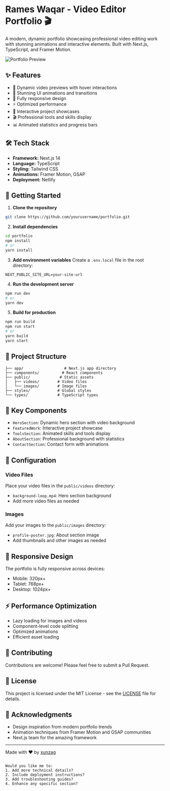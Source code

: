 # Rames Waqar - Video Editor Portfolio 🎬

A modern, dynamic portfolio showcasing professional video editing work with stunning animations and interactive elements. Built with Next.js, TypeScript, and Framer Motion.

![Portfolio Preview](public/preview.jpg)

## ✨ Features

- 🎥 Dynamic video previews with hover interactions
- 🎨 Stunning UI animations and transitions
- 📱 Fully responsive design
- ⚡ Optimized performance
- 🎯 Interactive project showcases
- 🎬 Professional tools and skills display
- 📊 Animated statistics and progress bars

## 🛠️ Tech Stack

- **Framework:** Next.js 14
- **Language:** TypeScript
- **Styling:** Tailwind CSS
- **Animations:** Framer Motion, GSAP
- **Deployment:** Netlify

## 🚀 Getting Started

1. **Clone the repository**
```bash
git clone https://github.com/yourusername/portfolio.git
```

2. **Install dependencies**
```bash
cd portfolio
npm install
# or
yarn install
```

3. **Add environment variables**
Create a `.env.local` file in the root directory:
```env
NEXT_PUBLIC_SITE_URL=your-site-url
```

4. **Run the development server**
```bash
npm run dev
# or
yarn dev
```

5. **Build for production**
```bash
npm run build
npm run start
# or
yarn build
yarn start
```

## 📁 Project Structure

```
├── app/                  # Next.js app directory
├── components/          # React components
├── public/             # Static assets
│   ├── videos/        # Video files
│   └── images/        # Image files
├── styles/            # Global styles
└── types/             # TypeScript types
```

## 🎯 Key Components

- `HeroSection`: Dynamic hero section with video background
- `FeaturedWork`: Interactive project showcase
- `ToolsSection`: Animated skills and tools display
- `AboutSection`: Professional background with statistics
- `ContactSection`: Contact form with animations

## 🔧 Configuration

### Video Files
Place your video files in the `public/videos` directory:
- `background-loop.mp4`: Hero section background
- Add more video files as needed

### Images
Add your images to the `public/images` directory:
- `profile-poster.jpg`: About section image
- Add thumbnails and other images as needed

## 📱 Responsive Design

The portfolio is fully responsive across devices:
- Mobile: 320px+
- Tablet: 768px+
- Desktop: 1024px+

## ⚡ Performance Optimization

- Lazy loading for images and videos
- Component-level code splitting
- Optimized animations
- Efficient asset loading

## 🤝 Contributing

Contributions are welcome! Please feel free to submit a Pull Request.

## 📄 License

This project is licensed under the MIT License - see the [LICENSE](LICENSE) file for details.

## 🙏 Acknowledgments

- Design inspiration from modern portfolio trends
- Animation techniques from Framer Motion and GSAP communities
- Next.js team for the amazing framework

---

Made with ❤️ by [xunzag](https://your-portfolio-url.com)
```

Would you like me to:
1. Add more technical details?
2. Include deployment instructions?
3. Add troubleshooting guides?
4. Enhance any specific section?
